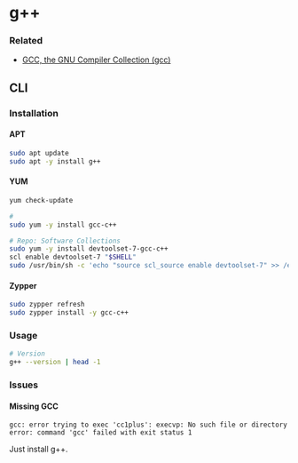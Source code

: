 # g++

### Related

- [GCC, the GNU Compiler Collection (gcc)](/gcc.md)

## CLI

### Installation

#### APT

```sh
sudo apt update
sudo apt -y install g++
```

#### YUM

```sh
yum check-update

#
sudo yum -y install gcc-c++

# Repo: Software Collections
sudo yum -y install devtoolset-7-gcc-c++
scl enable devtoolset-7 "$SHELL"
sudo /usr/bin/sh -c 'echo "source scl_source enable devtoolset-7" >> /etc/profile.d/scl.sh'
```

#### Zypper

```sh
sudo zypper refresh
sudo zypper install -y gcc-c++
```

### Usage

```sh
# Version
g++ --version | head -1
```

### Issues

#### Missing GCC

```log
gcc: error trying to exec 'cc1plus': execvp: No such file or directory
error: command 'gcc' failed with exit status 1
```

Just install g++.
